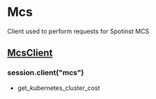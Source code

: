 # Mcs
Client used to perform requests for Spotinst MCS

## [McsClient](./mcs_client.md)
### session.client("mcs")

 * get_kubernetes_cluster_cost
